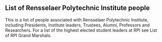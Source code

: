 ## List of Rensselaer Polytechnic Institute people

This is a list of people associated with Rensselaer Polytechnic Institute, including Presidents, Institute leaders, Trustees, Alumni, Professors and Researchers. For a list of the highest elected student leaders at RPI see List of RPI Grand Marshals.